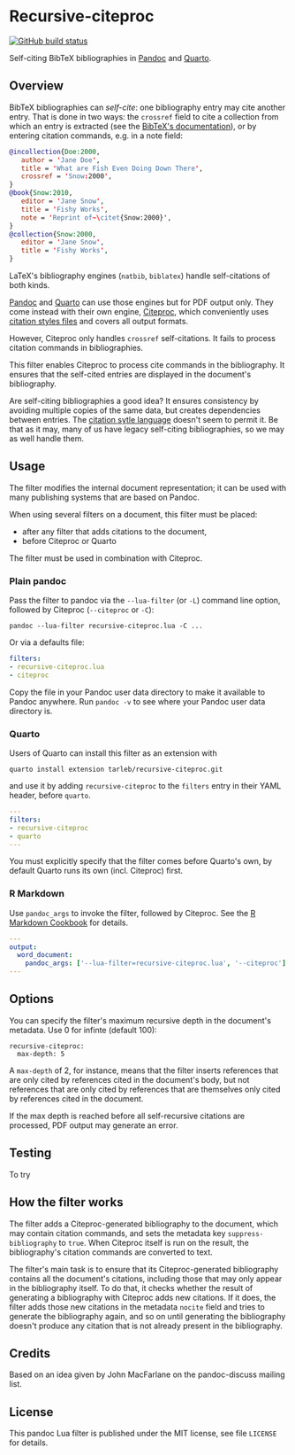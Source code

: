Recursive-citeproc
==================================================================

[![GitHub build status][CI badge]][CI workflow]

Self-citing BibTeX bibliographies in [Pandoc][] and [Quarto][].

[CI badge]: https://img.shields.io/github/actions/workflow/status/dialoa/recursive-citeproc/ci.yaml?branch=main
[CI workflow]: https://github.com/dialoa/recursive-citeproc/actions/workflows/ci.yaml

[BibTeX]: https://ctan.math.illinois.edu/biblio/bibtex/base/btxdoc.pdf
[Citeproc]: https://github.com/jgm/citeproc
[CSLs]: https://citationstyles.org/
[Pandoc]: https://pandoc.org
[Quarto]: https://quarto.org

Overview
------------------------------------------------------------------

BibTeX bibliographies can *self-cite*: one bibliography entry
may cite another entry. That is done in two ways: the `crossref`
field to cite a collection from which an entry is extracted
 (see the [BibTeX's documentation][BibTeX]), or by entering
 citation commands, e.g. in a note field:

 ```bibtex
@incollection{Doe:2000,
    author = 'Jane Doe',
    title = 'What are Fish Even Doing Down There',
    crossref = 'Snow:2000',
}
@book{Snow:2010,
    editor = 'Jane Snow',
    title = 'Fishy Works',
    note = 'Reprint of~\citet{Snow:2000}',
}
@collection{Snow:2000,
    editor = 'Jane Snow',
    title = 'Fishy Works',
}
```

LaTeX's bibliography engines (`natbib`, `biblatex`) handle
self-citations of both kinds. 

[Pandoc][] and [Quarto][] can use those engines but for PDF output
only. They come instead with their own engine, [Citeproc][], which
conveniently uses [citation styles files][CSLs] and covers all
output formats. 

However, Citeproc only handles `crossref` self-citations. 
It fails to process citation commands in bibliographies. 

This filter enables Citeproc to process cite commands in 
the bibliography. It ensures that the self-cited entries
are displayed in the document's bibliography.

Are self-citing bibliographies a good idea? It ensures
consistency by avoiding multiple copies of the same
data, but creates dependencies between entries. The
[citation sytle language][CSLs] doesn't seem to 
permit it. Be that as it may, many of us have legacy
self-citing bibliographies, so we may as well
handle them.

Usage
------------------------------------------------------------------

The filter modifies the internal document representation; it can
be used with many publishing systems that are based on Pandoc.

When using several filters on a document, this filter must 
be placed:
* after any filter that adds citations to the document,
* before Citeproc or Quarto

The filter must be used in combination with Citeproc.

### Plain pandoc

Pass the filter to pandoc via the `--lua-filter` (or `-L`) command
line option, followed by Citeproc (`--citeproc` or `-C`):

    pandoc --lua-filter recursive-citeproc.lua -C ...

Or via a defaults file:

``` yaml
filters:
- recursive-citeproc.lua
- citeproc
```

Copy the file in your Pandoc user data directory to make
it available to Pandoc anywhere. Run `pandoc -v` to see
where your Pandoc user data directory is.

### Quarto

Users of Quarto can install this filter as an extension with

    quarto install extension tarleb/recursive-citeproc.git

and use it by adding `recursive-citeproc` to the `filters` entry
in their YAML header, before `quarto`.

``` yaml
---
filters:
- recursive-citeproc
- quarto
---
```

You must explicitly specify that the filter comes before Quarto's own,
by default Quarto runs its own (incl. Citeproc) first.

### R Markdown

Use `pandoc_args` to invoke the filter, followed by Citeproc. See 
the [R Markdown
Cookbook](https://bookdown.org/yihui/rmarkdown-cookbook/lua-filters.html)
for details.

``` yaml
---
output:
  word_document:
    pandoc_args: ['--lua-filter=recursive-citeproc.lua', '--citeproc']
---
```

Options
------------------------------------------------------------------

You can specify the filter's maximum recursive depth in the
document's metadata. Use 0 for infinte (default 100):

``` 
recursive-citeproc:
  max-depth: 5
```

A `max-depth` of 2, for instance, means that the filter inserts
references that are only cited by references cited in the document's
body, but not references that are only cited by references that are
themselves only cited by references cited in the document. 

If the max depth is reached before all self-recursive citations are 
processed, PDF output may generate an error.

Testing
------------------------------------------------------------------

To try 

How the filter works
------------------------------------------------------------------

The filter adds a Citeproc-generated bibliography to the document, 
which may contain citation commands, and sets the metadata key
`suppress-bibliography` to `true`. When Citeproc itself is run
on the result, the bibliography's citation commands are converted 
to text.

The filter's main task is to ensure that its Citeproc-generated
bibliography contains all the document's citations, including
those that may only appear in the bibliography itself. To do 
that, it checks whether the result of generating a bibliography
with Citeproc adds new citations. If it does, the filter 
adds those new citations in the metadata `nocite` field
and tries to generate the bibliography again, and so on
until generating the bibliography doesn't produce any citation
that is not already present in the bibliography.

Credits
------------------------------------------------------------------

Based on an idea given by John MacFarlane on the pandoc-discuss
mailing list.

License
------------------------------------------------------------------

This pandoc Lua filter is published under the MIT license, see
file `LICENSE` for details.
